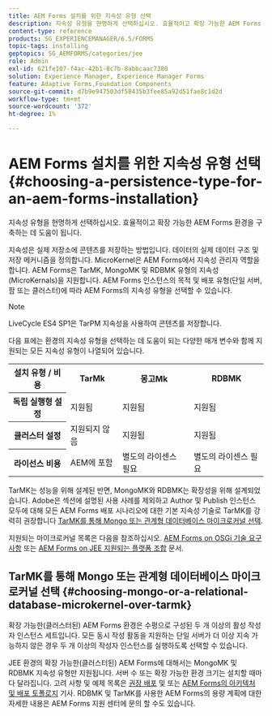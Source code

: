 ```yaml
---
title: AEM Forms 설치를 위한 지속성 유형 선택
description: 지속성 유형을 현명하게 선택하십시오. 효율적이고 확장 가능한 AEM Forms 환경을 구축하는 데 도움이 됩니다.
content-type: reference
products: SG_EXPERIENCEMANAGER/6.5/FORMS
topic-tags: installing
geptopics: SG_AEMFORMS/categories/jee
role: Admin
exl-id: 621fe107-f4ac-42b1-8c7b-8abbcaac7380
solution: Experience Manager, Experience Manager Forms
feature: Adaptive Forms,Foundation Components
source-git-commit: d7b9e947503df58435b3fee85a92d51fae8c1d2d
workflow-type: tm+mt
source-wordcount: '372'
ht-degree: 1%

---
```


# AEM Forms 설치를 위한 지속성 유형 선택 {#choosing-a-persistence-type-for-an-aem-forms-installation}

지속성 유형을 현명하게 선택하십시오. 효율적이고 확장 가능한 AEM Forms 환경을 구축하는 데 도움이 됩니다.

지속성은 실제 저장소에 콘텐츠를 저장하는 방법입니다. 데이터의 실제 데이터 구조 및 저장 메커니즘을 정의합니다. MicroKernel은 AEM Forms에서 지속성 관리자 역할을 합니다. AEM Forms은 TarMK, MongoMK 및 RDBMK 유형의 지속성(MicroKernals)을 지원합니다. AEM Forms 인스턴스의 목적 및 배포 유형(단일 서버, 팜 또는 클러스터)에 따라 AEM Forms의 지속성 유형을 선택할 수 있습니다.

>[!NOTE]
>
>LiveCycle ES4 SP1은 TarPM 지속성을 사용하여 콘텐츠를 저장합니다.

다음 표에는 환경의 지속성 유형을 선택하는 데 도움이 되는 다양한 매개 변수와 함께 지원되는 모든 지속성 유형이 나열되어 있습니다.

<table>
 <tbody>
  <tr>
   <th><strong>설치 유형 / 비용</strong></th>
   <th><strong>TarMk</strong></th>
   <th><strong>몽고Mk</strong></th>
   <th><strong>RDBMK</strong></th>
  </tr>
  <tr>
   <th><strong>독립 실행형 설정</strong></th>
   <td>지원됨<br /> </td>
   <td>지원됨</td>
   <td>지원됨</td>
  </tr>
  <tr>
   <th><strong>클러스터 설정</strong></th>
   <td>지원되지 않음</td>
   <td>지원됨</td>
   <td>지원됨</td>
  </tr>
  <tr>
   <th><strong>라이선스 비용</strong></th>
   <td>AEM에 포함 </td>
   <td>별도의 라이센스 필요</td>
   <td>별도의 라이센스 필요</td>
  </tr>
 </tbody>
</table>

TarMK는 성능을 위해 설계된 반면, MongoMK와 RDBMK는 확장성을 위해 설계되었습니다. Adobe은 섹션에 설명된 사용 사례를 제외하고 Author 및 Publish 인스턴스 모두에 대해 모든 AEM Forms 배포 시나리오에 대한 기본 지속성 기술로 TarMK를 강력히 권장합니다 [TarMK를 통해 Mongo 또는 관계형 데이터베이스 마이크로커널 선택](#p-choosing-mongo-or-a-relational-database-microkernel-over-tarmk-p).

지원되는 마이크로커널 목록은 다음을 참조하십시오. [AEM Forms on OSGi 기술 요구 사항](/help/sites-deploying/technical-requirements.md) 또는 [AEM Forms on JEE 지원되는 플랫폼 조합](/help/forms/using/aem-forms-jee-supported-platforms.md) 문서.

## TarMK를 통해 Mongo 또는 관계형 데이터베이스 마이크로커널 선택 {#choosing-mongo-or-a-relational-database-microkernel-over-tarmk}

확장 가능한(클러스터된) AEM Forms 환경은 수평으로 구성된 두 개 이상의 활성 작성자 인스턴스 세트입니다. 모든 동시 작성 활동을 지원하는 단일 서버가 더 이상 지속 가능하지 않은 경우 두 개 이상의 작성자 인스턴스를 실행하도록 선택할 수 있습니다.

JEE 환경의 확장 가능한(클러스터된) AEM Forms에 대해서는 MongoMK 및 RDBMK 지속성 유형만 지원됩니다. 서버 수 또는 확장 가능한 환경 크기는 설치할 때마다 달라집니다. 고려 사항 및 예제 목록은 [권장 배포](/help/sites-deploying/recommended-deploys.md) 및 또는 [AEM Forms의 아키텍처 및 배포 토폴로지](/help/forms/using/aem-forms-architecture-deployment.md) 기사. RDBMK 및 TarMK를 사용한 AEM Forms의 용량 계획에 대한 자세한 내용은 AEM Forms 지원 센터에 문의 할 수도 있습니다.
